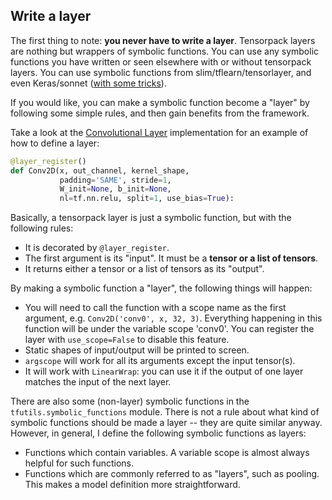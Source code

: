 
## Write a layer

The first thing to note: __you never have to write a layer__.
Tensorpack layers are nothing but wrappers of symbolic functions.
You can use any symbolic functions you have written or seen elsewhere with or without tensorpack layers.
You can use symbolic functions from slim/tflearn/tensorlayer, and even Keras/sonnet ([with some tricks](../../examples/mnist-keras.py)).

If you would like, you can make a symbolic function become a "layer" by following some simple rules, and then gain benefits from the framework.

Take a look at the [Convolutional Layer](../../tensorpack/models/conv2d.py#L14) implementation for an example of how to define a layer:

```python
@layer_register()
def Conv2D(x, out_channel, kernel_shape,
           padding='SAME', stride=1,
           W_init=None, b_init=None,
           nl=tf.nn.relu, split=1, use_bias=True):
```

Basically, a tensorpack layer is just a symbolic function, but with the following rules:

+ It is decorated by `@layer_register`.
+ The first argument is its "input". It must be a **tensor or a list of tensors**.
+ It returns either a tensor or a list of tensors as its "output".


By making a symbolic function a "layer", the following things will happen:
+ You will need to call the function with a scope name as the first argument, e.g. `Conv2D('conv0', x, 32, 3)`.
	Everything happening in this function will be under the variable scope 'conv0'.
	You can register the layer with `use_scope=False` to disable this feature.
+ Static shapes of input/output will be printed to screen.
+ `argscope` will work for all its arguments except the input tensor(s).
+ It will work with `LinearWrap`: you can use it if the output of one layer matches the input of the next layer.

There are also some (non-layer) symbolic functions in the `tfutils.symbolic_functions` module.
There is not a rule about what kind of symbolic functions should be made a layer -- they are quite
similar anyway. However, in general, I define the following symbolic functions as layers:
+ Functions which contain variables. A variable scope is almost always helpful for such functions.
+ Functions which are commonly referred to as "layers", such as pooling. This makes a model
	definition more straightforward.

